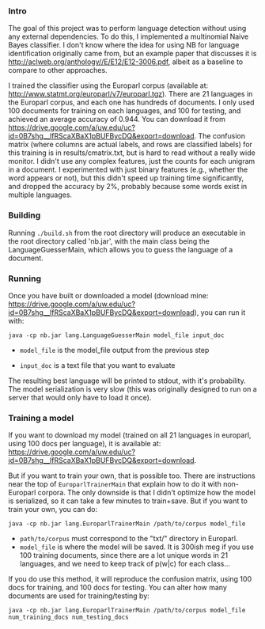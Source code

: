 ### Intro
The goal of this project was to perform language detection without using any external dependencies. To do this, I implemented a multinomial Naive Bayes classifier. I don't know where the idea for using NB for language identification originally came from, but an example paper that discusses it is http://aclweb.org/anthology//E/E12/E12-3006.pdf, albeit as a baseline to compare to other approaches. 

I trained the classifier using the Europarl corpus (available at: http://www.statmt.org/europarl/v7/europarl.tgz). There are 21 languages in the Europarl corpus, and each one has hundreds of documents. I only used 100 documents for training on each languages, and 100 for testing, and achieved an average accuracy of 0.944. You can download it from https://drive.google.com/a/uw.edu/uc?id=0B7shg__lfRScaXBaX1pBUFBycDQ&export=download. The confusion matrix (where columns are actual labels, and rows are classified labels) for this training is in results/cmatrix.txt, but is hard to read without a really wide monitor. I didn't use any complex features, just the counts for each unigram in a document. I experimented with just binary features (e.g., whether the word appears or not), but this didn't speed up training time significantly, and  dropped the accuracy by 2%, probably because some words exist in multiple languages.


### Building
Running `./build.sh` from the root directory will produce an executable in the root directory called 'nb.jar', with the main class being the LanguageGuesserMain, which allows you to guess the language of a document. 


### Running
Once you have built or downloaded a model (download mine: https://drive.google.com/a/uw.edu/uc?id=0B7shg__lfRScaXBaX1pBUFBycDQ&export=download), you can run it with:

`java -cp nb.jar lang.LanguageGuesserMain model_file input_doc`
	
* `model_file` is the model_file output from the previous step

* `input_doc` is a text file that you want to evaluate

The resulting best language will be printed to stdout, with it's probability. The model serialization is very slow (this was originally designed to run on a server that would only have to load it once). 


### Training a model
If you want to download my model (trained on all 21 languages in europarl, using 100 docs per language), it is available at: https://drive.google.com/a/uw.edu/uc?id=0B7shg__lfRScaXBaX1pBUFBycDQ&export=download.		

But if you want to train your own, that is possible too. There are instructions near the top of `EuroparlTrainerMain` that explain how to do it with non-Europarl corpora. The only downside is that I didn't optimize how the model is serialized, so it can take a few minutes to train+save. But if you want to train your own, you can do:

`java -cp nb.jar lang.EuroparlTrainerMain /path/to/corpus model_file`
* `path/to/corpus` must correspond to the "txt/" directory in Europarl.
* `model_file` is where the model will be saved. It is 300ish meg if you use 100 training documents, since there are a lot unique words in 21 languages, and we need to keep track of p(w|c) for each class...

If you do use this method, it will reproduce the confusion matrix, using 100 docs for training, and 100 docs for testing. You can alter how many documents are used for training/testing by: 

`java -cp nb.jar lang.EuroparlTrainerMain /path/to/corpus model_file num_training_docs num_testing_docs`

